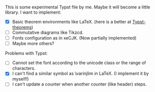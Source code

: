 This is some experimental Typst file by me. Maybe it will become a little library.
I want to implement:

- [x] Basic theorem environments like LaTeX. (here is a better at [Typst-theorems](https://github.com/sahasatvik/typst-theorems))
- [ ] Commutative diagrams like Tikzcd.
- [ ] Fonts configuration as in xeCJK. (Now partially implemented)
- [ ] Maybe more others?

Problems with Typst:
- [ ] Cannot set the font according to the unicode class or the range of characters.
- [x] I can't find a similar symbol as \varinjlim in LaTeX. (I implement it by myself!)
- [ ] I can't update a counter when another counter (like header) steps.
